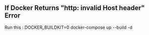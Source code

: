 ## If Docker Returns "http: invalid Host header"  Error 
Run this :  DOCKER_BUILDKIT=0 docker-compose up --build -d
